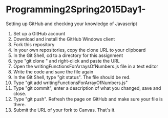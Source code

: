 # Programming2Spring2015Day1-
Setting up GitHub and checking your knowledge of Javascript

1. Set up a GitHub account 
2. Download and install the GitHub Windows client
3. Fork this repository
4. In your own repositories, copy the clone URL to your clipboard
5. In the Git Shell, cd to a directory for this assignment
6. type "git clone " and right-click and paste the URL
7. Open the writingFunctionsForArraysOfNumbers.js file in a text editor
8. Write the code and save the file again
9. In the Git Shell, type "git status". The file should be red.
10. Type "git add writingFunctionsForArrayOfNumbers.js"
11. Type "git commit", enter a description of what you changed, save and close.
12. Type "git push". Refresh the page on GitHub and make sure your file is there.
13. Submit the URL of your fork to Canvas. That's it.